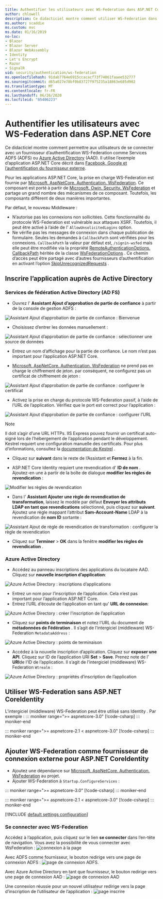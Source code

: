 ```yaml
---
title: Authentifier les utilisateurs avec WS-Federation dans ASP.NET Core
author: chlowell
description: Ce didacticiel montre comment utiliser WS-Federation dans une application ASP.NET Core.
ms.author: scaddie
ms.custom: mvc
ms.date: 01/16/2019
no-loc:
- Blazor
- Blazor Server
- Blazor WebAssembly
- Identity
- Let's Encrypt
- Razor
- SignalR
uid: security/authentication/ws-federation
ms.openlocfilehash: 91dab7764e6915ccacacf73f74861faaee532777
ms.sourcegitcommit: d65a027e78bf0b83727f975235a18863e685d902
ms.translationtype: MT
ms.contentlocale: fr-FR
ms.lasthandoff: 06/26/2020
ms.locfileid: "85406223"
---
```

# <a name="authenticate-users-with-ws-federation-in-aspnet-core"></a>Authentifier les utilisateurs avec WS-Federation dans ASP.NET Core

Ce didacticiel montre comment permettre aux utilisateurs de se connecter avec un fournisseur d’authentification WS-Federation comme Services ADFS (ADFS) ou [Azure Active Directory](/azure/active-directory/) (AAD). Il utilise l’exemple d’application ASP.NET Core décrit dans [Facebook, Google et l’authentification du fournisseur externe](xref:security/authentication/social/index).

Pour les applications ASP.NET Core, la prise en charge WS-Federation est fournie par [Microsoft. AspNetCore. Authentication. WsFederation](https://www.nuget.org/packages/Microsoft.AspNetCore.Authentication.WsFederation). Ce composant est porté à partir de [Microsoft. Owin. Security. WsFederation](https://www.nuget.org/packages/Microsoft.Owin.Security.WsFederation) et partage un grand nombre des mécanismes de ce composant. Toutefois, les composants diffèrent de deux manières importantes.

Par défaut, le nouveau Middleware :

* N’autorise pas les connexions non sollicitées. Cette fonctionnalité du protocole WS-Federation est vulnérable aux attaques XSRF. Toutefois, il peut être activé à l’aide de l' `AllowUnsolicitedLogins` option.
* Ne vérifie pas les messages de connexion dans chaque publication de formulaire. Seules les demandes à `CallbackPath` sont vérifiées pour les connexions. `CallbackPath` la valeur par défaut est, `/signin-wsfed` mais elle peut être modifiée via la propriété [RemoteAuthenticationOptions. CallbackPath](/dotnet/api/microsoft.aspnetcore.authentication.remoteauthenticationoptions.callbackpath) héritée de la classe [WsFederationOptions](/dotnet/api/microsoft.aspnetcore.authentication.wsfederation.wsfederationoptions) . Ce chemin d’accès peut être partagé avec d’autres fournisseurs d’authentification en activant l’option [SkipUnrecognizedRequests](/dotnet/api/microsoft.aspnetcore.authentication.wsfederation.wsfederationoptions.skipunrecognizedrequests) .

## <a name="register-the-app-with-active-directory"></a>Inscrire l’application auprès de Active Directory

### <a name="active-directory-federation-services"></a>Services de fédération Active Directory (AD FS)

* Ouvrez l' **Assistant Ajout d’approbation de partie de confiance** à partir de la console de gestion ADFS :

![Assistant Ajout d’approbation de partie de confiance : Bienvenue](ws-federation/_static/AdfsAddTrust.png)

* Choisissez d’entrer les données manuellement :

![Assistant Ajout d’approbation de partie de confiance : sélectionner une source de données](ws-federation/_static/AdfsSelectDataSource.png)

* Entrez un nom d’affichage pour la partie de confiance. Le nom n’est pas important pour l’application ASP.NET Core.

* [Microsoft. AspNetCore. Authentication. WsFederation](https://www.nuget.org/packages/Microsoft.AspNetCore.Authentication.WsFederation) ne prend pas en charge le chiffrement de jeton. par conséquent, ne configurez pas un certificat de chiffrement de jeton :

![Assistant Ajout d’approbation de partie de confiance : configurer le certificat](ws-federation/_static/AdfsConfigureCert.png)

* Activez la prise en charge du protocole WS-Federation passif, à l’aide de l’URL de l’application. Vérifiez que le port est correct pour l’application :

![Assistant Ajout d’approbation de partie de confiance : configurer l’URL](ws-federation/_static/AdfsConfigureUrl.png)

> [!NOTE]
> Il doit s’agir d’une URL HTTPs. IIS Express pouvez fournir un certificat auto-signé lors de l’hébergement de l’application pendant le développement. Kestrel requiert une configuration manuelle des certificats. Pour plus d’informations, consultez la [documentation de Kestrel](xref:fundamentals/servers/kestrel) .

* Cliquez sur **suivant** dans le reste de l’Assistant et **Fermez** à la fin.

* ASP.NET Core Identity requiert une revendication d' **ID de nom** . Ajoutez-en une à partir de la boîte de dialogue **modifier les règles de revendication** :

![Modifier les règles de revendication](ws-federation/_static/EditClaimRules.png)

* Dans l' **Assistant Ajouter une règle de revendication de transformation**, laissez le modèle par défaut **Envoyer les attributs LDAP en tant que revendications** sélectionné, puis cliquez sur **suivant**. Ajoutez une règle mappant l’attribut **Sam-Account-Name** LDAP à la revendication de **nom ID** sortante :

![Assistant Ajout de règle de revendication de transformation : configurer la règle de revendication](ws-federation/_static/AddTransformClaimRule.png)

* Cliquez sur **Terminer**  >  **OK** dans la fenêtre **modifier les règles de revendication** .

### <a name="azure-active-directory"></a>Azure Active Directory

* Accédez au panneau inscriptions des applications du locataire AAD. Cliquez sur **nouvelle inscription d’application**:

![Azure Active Directory : inscriptions d’applications](ws-federation/_static/AadNewAppRegistration.png)

* Entrez un nom pour l’inscription de l’application. Cela n’est pas important pour l’application ASP.NET Core.
* Entrez l’URL d’écoute de l’application en tant qu' **URL de connexion**:

![Azure Active Directory : créer l’inscription de l’application](ws-federation/_static/AadCreateAppRegistration.png)

* Cliquez sur **points de terminaison** et notez l’URL du document de **métadonnées de Fédération** . Il s’agit de l’intergiciel (middleware) WS-Federation `MetadataAddress` :

![Azure Active Directory : points de terminaison](ws-federation/_static/AadFederationMetadataDocument.png)

* Accédez à la nouvelle inscription d’application. Cliquez sur **exposer une API**. Cliquez sur ID de l’application URI **Set**  >  **Save**. Prenez note de l' **URI**de l’ID de l’application. Il s’agit de l’intergiciel (middleware) WS-Federation `Wtrealm` :

![Azure Active Directory : propriétés d’inscription de l’application](ws-federation/_static/AadAppIdUri.png)

## <a name="use-ws-federation-without-aspnet-core-identity"></a>Utiliser WS-Federation sans ASP.NET CoreIdentity

L’intergiciel (middleware) WS-Federation peut être utilisé sans Identity . Par exemple :
::: moniker range=">= aspnetcore-3.0"
[!code-csharp[](ws-federation/samples/StartupNon31.cs?name=snippet)]
::: moniker-end

::: moniker range=">= aspnetcore-2.1 < aspnetcore-3.0"
[!code-csharp[](ws-federation/samples/StartupNon21.cs?name=snippet)]
::: moniker-end

## <a name="add-ws-federation-as-an-external-login-provider-for-aspnet-core-identity"></a>Ajouter WS-Federation comme fournisseur de connexion externe pour ASP.NET CoreIdentity

* Ajoutez une dépendance sur [Microsoft. AspNetCore. Authentication. WsFederation](https://www.nuget.org/packages/Microsoft.AspNetCore.Authentication.WsFederation) au projet.
* Ajouter WS-Federation à `Startup.ConfigureServices` :

::: moniker range=">= aspnetcore-3.0"
[!code-csharp[](ws-federation/samples/Startup31.cs?name=snippet)]
::: moniker-end

::: moniker range=">= aspnetcore-2.1 < aspnetcore-3.0"
[!code-csharp[](ws-federation/samples/Startup21.cs?name=snippet)]
::: moniker-end

[!INCLUDE [default settings configuration](social/includes/default-settings.md)]

### <a name="log-in-with-ws-federation"></a>Se connecter avec WS-Federation

Accédez à l’application, puis cliquez sur le lien **se connecter** dans l’en-tête de navigation. Vous avez la possibilité de vous connecter avec WsFederation : ![ connexion à la page](ws-federation/_static/WsFederationButton.png)

Avec ADFS comme fournisseur, le bouton redirige vers une page de connexion ADFS : ![ page de connexion ADFS.](ws-federation/_static/AdfsLoginPage.png)

Avec Azure Active Directory en tant que fournisseur, le bouton redirige vers une page de connexion AAD : ![ page de connexion AAD](ws-federation/_static/AadSignIn.png)

Une connexion réussie pour un nouvel utilisateur redirige vers la page d’inscription de l’utilisateur de l’application : ![ page inscrire](ws-federation/_static/Register.png)
